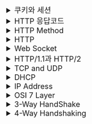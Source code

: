 <details>
<summary style="font-size:20px">쿠키와 세션</summary>
<div markdown="1">
<br/>
<h2>🤔 쿠키와 세션의 차이에 대해 설명해 주세요.</h2>

<h3>📝 나의 대답</h3>

- 쿠키는 Http Stateless의 단점을 보완하기 위해 Client의 정보를 담고 있는 웹 저장소입니다. 세션은 Client에게 서버에서 발급되는 정보이며 이를 통해 Client는 서버의 다양한 리소스에 접근할 수 있습니다.

- 쿠키와 세션의 차이는 관리되는 공간에 차이가 존재합니다. Client에서 쿠키를 관리하며 세션은 서버에서 관리합니다.

<h3>GPT의 대답</h3>

- 쿠키와 세션 모두 사용자의 상태 정보를 저장하는 방법입니다. 하지만 그들이 데이터를 저장하고 사용하는 방식과 보안성에 차이가 있습니다. 쿠키는 클라이언트 측에서 데이터를 저장하며, 세션은 서버 측에서 데이터를 저장합니다.

- 쿠키는 사용자가 사이트에 방문할 때마다 보내지는 작은 데이터 조각입니다. 클라이언트는 이 세션 ID를 가지고 서버에 요청을 할 때마다 전달함으로써, 서버는 클라이언트를 식별할 수 있습니다. 보안은 서버에서 관리가되는 세션이 쿠키보다 좋습니다.

<br/>
<h2>🤔 세션 방식의 로그인 과정에 대해 설명해 주세요.</h2>

<h3>📝 나의 대답</h3>

- 먼저 가입된 클라이언트에 관한 정보가 서버에 존재해야 합니다. 로그인을 진행할 때, 세션이 생성되며 해당 세션에 관한 정보를 저장합니다. 이 후 요청에 대한 응답이 진행될 때, 쿠키 세션에 정보를 집어 넣어 Client에게 전달합니다.

<h3>GPT의 대답</h3>

- 세션 방식의 로그인 과정은 다음과 같습니다. 먼저, 사용자가 자신의 인증 정보 (예: 사용자 이름 및 암호)를 사용하여 로그인을 시도합니다. 서버는 이 정보를 받아 인증을 진행하고, **성공적인 경우 세션을 생성합니다.** 이 세션은 고유한 세션 ID를 포함하고, 이 ID는 서버가 사용자를 추적하고 사용자의 로그인 상태를 유지하는 데 사용됩니다.

- 생성된 세션 ID는 클라이언트에게 응답으로 전송되며, 이는 클라이언트 측의 쿠키에 저장됩니다. 그 후, 클라이언트는 이 세션 ID를 포함하여 서버에 요청을 보낼 때마다 이 쿠키를 함께 전송합니다. 서버는 이 세션 ID를 통해 사용자를 인식하고, 이에 대응하는 사용자 세션을 찾아 사용자의 로그인 상태를 유지합니다.

- 따라서 사용자가 로그아웃하거나 세션이 만료되면, 해당 세션 ID는 무효화되며, 사용자는 다시 로그인해야 합니다.

<br/>
<h2>🤔 HTTP의 특성인 Stateless에 대해 설명해 주세요.</h2>

<h3>📝 나의 대답</h3>

- HTTP의 Stateless는 상태를 갖고 있지 않은 것을 의미하며 Stateful에 비해 흐름을 기억할 필요가 없어 리소스가 적게 듭니다. 하지만, 매 요청에서 상태값을 기억하지 못하기 때문에 쿠키의 도움을 받아 값을 저장하고 매 요청마다 서버에 함께 쿠키를 전달해 Stateless의 단점을 보완합니다.

<h3>GPT의 대답</h3>

- HTTP의 Stateless 특성은 서버가 클라이언트의 상태 정보를 저장하지 않는 것을 의미합니다. 즉, 각 요청이 독립적이며, 서버는 이전의 요청에 대한 정보를 기억하지 않습니다. 이는 성능 향상을 가져오며, 많은 수의 동시 연결을 처리할 수 있게 합니다.

<br/>
<h2>🤔 Stateless의 의미를 살펴보면, 세션은 적절하지 않은 인증 방법 아닌가요?</h2>

<h3>📝 나의 대답</h3>

- 아닙니다. 세션이 필요할 때가 존재합니다. Client의 상태를 추적하기 위해 그리고 Client의 잘못된 접근으로 Client를 제한하기 위해선 세션이 필요합니다.

<br/>
<h2>🤔 규모가 커져 서버가 여러 개가 된다면, 세션을 어떻게 관리할 수 있을까요?</h2>

<h3>📝 나의 대답</h3>

- 여러 대의 서버에 요청이 가기 전 Entry Point에 세션 처리를 담당하는 서버를 하나 생성해 Client의 요청을 처리하는 것으로 세션을 관리할 수 있습니다.

<h3>GPT의 대답</h3>

- 규모가 커져 서버가 여러 개가 되었을 때 세션을 관리하는 방법은 여러 가지가 있습니다. 일반적으로 사용되는 방법 중 하나는 **세션 클러스터링**입니다. 이 방법은 여러 서버가 동일한 세션 정보를 공유할 수 있도록 합니다. 이를 통해, 한 서버에서 생성된 세션을 다른 서버에서도 사용할 수 있게 됩니다.

또 다른 방법은 **세션 정보를 중앙 데이터베이스 또는 캐시에 저장**하는 것입니다. 이 방법은 모든 서버가 동일한 저장소를 조회하므로 어느 서버로 요청이 들어오더라도 일관된 세션 정보를 제공할 수 있습니다.
</div>
</details>

<details>
<summary style="font-size:20px">HTTP 응답코드</summary>
<div markdown="1">
<br/>
<h2>🤔 HTTP 응답코드에 대해 설명해 주세요.</h2>

<h3>📝 나의 대답</h3>

- HTTP 응답 코드는 200, 300, 400, 500 번대가 존재하며 200번대는 서버에 요청이 성공을 300번대는 리다이렉션, 400번대는 Client의 요청에 오류가 있을 경우, 500 번대는 서버 내부에서 요청을 처리하지 못한 경우 사용됩니다.

<br/>
<h2>🤔 401 (Unauthorized) 와 403 (Forbidden)은 의미적으로 어떤 차이가 있나요?</h2>

<h3>📝 나의 대답</h3>

- 401은 인가가 허락되지 않은 요청에 대한 상태코드이고 403은 인가와 상관 없이 금지된 서버 자원에 접근할 때 사용되는 상태코드입니다.

<h3>GPT의 대답</h3>

- 401 Unauthorized는 클라이언트가 자신을 인증하지 않았거나 인증이 실패한 경우에 반환되는 상태 코드입니다.

- 403 Forbidden은 서버가 클라이언트의 요청을 이해하고, 클라이언트의 신원도 알고 있지만, 해당 요청을 수행하는 것을 거부하는 상태 코드입니다.

- 401은 "인증되지 않음"을 의미하며, 403은 "접근이 거부됨"을 의미

<br/>
<h2>🤔 200 (ok) 와 201 (created) 의 차이에 대해 설명해 주세요.</h2>

<h3>📝 나의 대답</h3>

- 200 응답코드는 Client의 요청이 옳바르게 처리 됐음을 의미하고 201은 요청에의해 서버에 데이터가 추가됐다는 의미입니다.

<h3>GPT의 대답</h3>

- 201 Created 응답은 일반적으로 생성된 리소스의 위치를 가리키는 'Location' 헤더와 함께 제공됩니다.
</div>
</details>

<details>
<summary style="font-size:20px">HTTP Method</summary>
<div markdown="1">
<br/>
<h2>🤔 HTTP Method 에 대해 설명해 주세요.</h2>

<h3>📝 나의 대답</h3>

- HTTP Method는 Client HTTP 요청 Header에 명시되며 전달되는 리소스의 행위를 지정할 수 있습니다.

- GET은 조회를, POST는 리소스 생성, PUT은 Update, Delete는 삭제를 서버에게 전달합니다.

<h3>GPT의 대답</h3>

- HTTP 메소드는 클라이언트가 웹 서버에 요청하는 작업의 종류를 나타냅니다.

- PUT: 존재하는 리소스를 새 데이터로 완전히 대체합니다. 이는 리소스의 전체 업데이트에 사용됩니다.

- PATCH: 존재하는 리소스의 일부를 수정합니다. 이는 리소스의 부분적인 업데이트에 사용됩니다.

<br/>
<h2>🤔 HTTP Method의 멱등성에 대해 설명해 주세요.</h2>

<h3>📝 나의 대답</h3>

- HTTP 멱등성이란 HTTP Method 요청이 진행된다 하더라도 도출되는 값은 항상 같아야 한다는 것을 의미합니다. 멱등성을 지킴으로써 프로세스의 신뢰도를 높일 수 있습니다. ❌ 틀렸습니다. ❌

<h3>GPT의 대답</h3>

- HTTP 메소드의 멱등성(idempotency)이란 동일한 요청을 한 번 또는 여러 번 수행하더라도 서버에 똑같은 효과를 가져야 함을 의미합니다. 이것은 네트워크의 불안정성 등의 이유로 같은 요청이 여러 번 수행되는 경우에도 안전하게 시스템을 운영할 수 있도록 합니다. POST 요청은 멱등성을 갖지 않습니다.

<br/>
<h2>🤔 GET과 POST의 차이는 무엇인가요?</h2>

<h3>📝 나의 대답</h3>

- GET은 서버에게 자원을 요청하는 것이고 POST는 서버에게 자원 생성을 요청하는 것입니다.

<h3>GPT의 대답</h3>

- GET은 일반적으로 정보를 요청하는 데 사용됩니다. GET 요청은 웹 브라우저의 주소 표시 줄에 표시되며, 전송되는 모든 정보는 URL의 일부로 인코딩됩니다. GET은 멱등성을 가집니다, 즉 요청을 여러 번 수행해도 동일한 결과를 가져옵니다.

- POST는 서버에 새로운 데이터를 전송하거나 기존 데이터를 변경하는 데 사용됩니다. POST 요청은 HTTP 요청 본문에 데이터를 포함하여 보냅니다. 이는 데이터를 URL에 직접 포함시키지 않으므로, GET보다 더 많은 데이터를 보낼 수 있습니다. 또한, POST는 멱등성이 없으므로 동일한 요청을 여러 번 보내면 서버의 상태가 여러 번 변경될 수 있습니다."

<br/>
<h2>🤔 POST와 PUT, PATCH의 차이는 무엇인가요?</h2>

<h3>📝 나의 대답</h3>

- POST, PUT, PATCH 모두 HTTP Body에 데이터를 갖고 있습니다. POST는 자원을 생성하는 것이고 멱등성을 보장하지 않습니다. PUT은 전체 데이터를 수정하고 PATCH는 부분 데이터를 수정합니다. PUT과 PATCH는 멱등성을 갖습니다.


<br/>
<h2>🤔 HTTP 1.1 이후로, GET에도 Body에 데이터를 실을 수 있게 되었습니다. 그럼에도 불구하고 왜 아직도 이런 방식을 지양하는 것일까요?</h2>

<h3>📝 나의 대답</h3>

- 이전의 코드들에서 요청을 처리할 때 예전의 GET Method 방식을 택하고 있어 요청을 처리하지 못할 수 있기 때문입니다.

<h3>GPT의 대답</h3>

✅ 호환성 문제 : 많은 중간 프록시 및 서버가 HTTP/1.0 기준으로 구현되어 있으며, 이러한 구현체들은 GET 요청의 본문을 무시하거나 오류를 일으킬 수 있습니다.

✅ 의미론적 부적합성 : HTTP 메서드의 의미론(semantics)에 따라, GET은 서버로부터 정보를 조회하는 데 사용되는 것으로 정의되어 있습니다. 본문 데이터를 통해 서버에 추가 정보를 제공하는 것은 POST 또는 PUT, PATCH와 같은 다른 HTTP 메서드의 역할입니다.

✅ 캐싱 및 재시도(Retry) : GET 요청은 본문 데이터 없이 URL만으로 요청을 식별하므로, 캐싱이 가능하고, 요청이 실패한 경우 재시도할 수 있습니다. 본문 데이터를 포함하면 이러한 장점이 무력화될 수 있습니다.
</div>
</details>

<details>
<summary style="font-size:20px">HTTP</summary>
<div markdown="1">
<br/>
<h2>🤔 HTTP에 대해 설명해 주세요.</h2>

<h3>📝 나의 대답</h3>

- HTTP는 WEB에서 HTML을 전달하기 위한 프로토콜이며 Header Body를 갖고 있습니다. HTTP는 Web의 Stateless 특성을 갖고 있어 서버의 정보를 Client가 갖고 있지 않습니다.

- HTTP는 연결을 맺을 때, TCP/IP Threehand Shake를 통해 검증을 거쳐 연결을 맺으며 현재 사용되는 많은 수의 HTTP는 단 건으로 요청에 대한 응답을 처리하는 것이 아닌 연결 파이프라인을 구축해 연결 리소스를 줄입니다.

<h3>GPT의 대답</h3>

- HTTP(Hypertext Transfer Protocol)는 클라이언트와 서버 간에 웹 기반 데이터를 주고받는 데 사용되는 프로토콜입니다. HTTP는 Stateless 프로토콜로, 각 요청이 독립적이며 이전 요청의 상태를 기억하지 않습니다.

- HTTP 메시지는 요청과 응답으로 나뉘며, 각각은 **헤더와 본문(Body)으로 구성됩니다. 헤더에는 메타데이터가 포함되며, 본문에는 실제 데이터가 포함**됩니다.

- HTTP 메소드는 클라이언트가 수행하려는 동작을 서버에게 알려줍니다. 이에는 GET, POST, PUT, DELETE 등이 있습니다.

- HTTP 상태 코드는 서버가 클라이언트에게 요청 처리 결과를 알려줍니다. 예를 들어 200은 성공을, 404는 Not Found를, 500은 Internal Server Error를 나타냅니다.

- HTTP/1.1에서는 **Keep-Alive 및 파이프라인 기능을 통해 연결을 재사용**하고, 여러 요청을 동시에 처리할 수 있게 되었습니다. HTTP/2.0에서는 이를 더욱 개선하여 멀티플렉싱과 서버 푸시 등의 기능을 추가하였습니다. 이러한 변화를 통해, 웹 성능이 크게 향상되었습니다.

<br/>
<h2>🤔 공개키와 대칭키에 대해 설명해 주세요.</h2>

<h3>📝 나의 대답</h3>

- 공개키와 대칭키 모두 암호화를 위해 사용되는 기법입니다. 대칭키는 보내는 클라이언트 쪽과 서버 쪽에서 동일한 암호화 키를 갖고 암호화, 복호화를 하는 것을 의미합니다. 이를 통해 암호화를 진행할 때, 초기 암호화 테이블을 보낼 시 네트워크 상에서 탈취당할 수 있습니다.

- 공개키(비공개키)는 클라이언트와 서버의 키가 다르며 CA에서 인증된 키를 사용자에게 발급하고 서버가 갖고 있는 개인키는 외부에 노출시키지 않는 것을 의미합니다.

<h3>GPT의 대답</h3>

- 대칭키 암호화는 동일한 키를 이용해 암호화와 복호화를 진행하는 방식입니다. 이 방식의 장점은 처리 속도가 빠르다는 것이며, 단점은 키의 배포와 관리가 어렵다는 점입니다. 왜냐하면 키를 안전하게 공유해야 하는데, 이는 간단하지 않기 때문입니다.

- 공개키(비대칭키) 암호화는 두 개의 키(공개키와 개인키)를 사용하는 방식입니다. 공개키로 암호화된 데이터는 오직 매칭되는 개인키를 가진 사람만이 복호화할 수 있습니다. 이 방식의 장점은 키 배포 문제가 해결된다는 것이며, 단점은 대칭키 암호화에 비해 처리 속도가 느리다는 점입니다.

<br/>
<h2>🤔 왜 HTTPS Handshake 과정에서는 인증서를 사용하는 것 일까요?</h2>

<h3>📝 나의 대답</h3>

- CA에서 발급되는 인증서를 사용하는 이유는 HTTPS 연결 시 옳바른 공개키를 사용하고 있음을 판단하기 위해서입니다. ❌ 틀렸습니다. ❌

<h3>GPT의 대답</h3>

- 인증서는 웹사이트가 그들이 주장하는 대로 신뢰할 수 있는 주체인지 확인하는 역할을 합니다. 이 인증서는 신뢰할 수 있는 제 3자(CA, Certificate Authority)에 의해 서명되며, CA는 공개키와 해당 웹사이트의 정보를 포함하고 있습니다.

- 클라이언트가 웹사이트에 접속할 때 HTTPS Handshake 과정에서 인증서가 전송되며, 클라이언트는 이 인증서를 검증하여 해당 웹사이트가 신뢰할 수 있는 주체인지 확인합니다. 만약 인증서가 유효하지 않다면, 클라이언트는 보안 경고를 받게 됩니다. 이 과정을 통해 사용자는 자신의 민감한 정보(예: 비밀번호, 신용카드 정보 등)가 피싱 사이트 같은 비신뢰할 수 있는 곳으로 가지 않게 됩니다.

<br/>
<h2>🤔 SSL과 TLS의 차이는 무엇인가요?</h2>

<h3>GPT의 대답</h3>

- SSL(Secure Sockets Layer)과 TLS(Transport Layer Security)는 암호화 프로토콜로서, 컴퓨터 네트워크에서 통신 보안을 제공하는데 사용됩니다. 이 두 프로토콜은 일반적으로 데이터를 안전하게 전송하기 위해 사용되며, SSL이 먼저 개발되었고, 그 후에 그것의 후속 버전으로 TLS가 개발되었습니다.

- SSL과 TLS는 비슷한 역할을 하지만, TLS는 보안 강화와 몇 가지 기능 개선을 통해 SSL의 노출된 취약점을 보완한 보다 현대적인 암호화 프로토콜입니다.
</div>
</details>

<details>
<summary style="font-size:20px">Web Socket</summary>
<div markdown="1">
<br/>
<h2>🤔 웹소켓과 소켓 통신의 차이에 대해 설명해 주세요.</h2>

<h3>📝 나의 대답</h3>

- 웹 소켓은 웹 통신 시 오고 가는 하나의 통신 단위이며, 소켓을 통해 통신이 이뤄집니다. ❌ 틀렸습니다. ❌

<h3>GPT의 대답</h3>

✅ 소켓 : 이는 네트워크에서 데이터를 교환하는 두 대의 장치 간의 점대점(end-to-end) 연결을 의미합니다. 소켓 통신은 TCP/IP 프로토콜을 사용하며, 서버와 클라이언트가 연결이 끊어질 때까지 양방향 통신을 수행할 수 있습니다.

✅ 웹소켓 : 이는 HTTP 프로토콜 기반의 연결 상에서 웹 서버와 클라이언트 간에 지속적인(full-duplex), 양방향 연결을 가능하게 하는 특수한 프로토콜입니다. 웹소켓은 웹 애플리케이션에서 실시간(real-time) 데이터 전송을 가능하게 하며, 주로 채팅 애플리케이션, 실시간 게임 등에서 사용됩니다.

- 웹소켓은 특정한 소켓 통신의 한 형태이지만, 그것은 웹 환경에서 실시간 양방향 통신을 가능하게 하는 특수한 목적을 가지고 있습니다.

<br/>
<h2>🤔 소켓과 포트의 차이가 무엇인가요?</h2>

<h3>📝 나의 대답</h3>

- 소켓은 네트워크에서 데이터를 교환하는 두 대의 장치 간의 점대점 연결을 의미하며 포트는 특정 네트워크 주소의 역할을 지정한 네트워크 창구입니다. 포트를 지정하게 되면 요청한 포트 번호를 읽어 해당 네트워크에 요청을 전달합니다.

<h3>GPT의 대답</h3>

- 소켓은 네트워크 통신의 한 종류로, 서버와 클라이언트 사이에서 데이터를 주고받을 수 있는 연결 통로를 의미합니다.

- 포트는 서버 내에서 실행되는 특정 프로세스나 서비스에 대한 연결 요청을 식별하는 데 사용되는 숫자입니다.

<br/>
<h2>🤔 여러 소켓이 있다고 할 때, 그 소켓의 포트 번호는 모두 다른가요?</h2>

<h3>📝 나의 대답</h3>

- 아니요. 같습니다. 소켓은 TCP/IP를 사용해 서버와 클라이언트 사이에 데이터를 주고 받을 수 있는 통로를 의미하며 포트는 특정 서비스 혹은 프로세스의 연결 요청을 식별하는데 사용되는 것이기 때문에 연결 통로는 다를 수 있어도 포트는 서버의 동일한 포트를 사용합니다.

<h3>GPT의 대답</h3>

- 서버 내에서 여러 개의 프로세스나 서비스가 동시에 실행될 수 있기 때문에 **각각의 프로세스는 자신만의 소켓을 가지며, 각 소켓은 서로 다른 포트 번호를 할당받을 수 있습니다.**

- 그렇다고 해서 모든 소켓이 반드시 다른 포트를 가지는 것은 아닙니다. 같은 프로세스 내에서 여러 개의 소켓이 동일한 포트를 공유할 수 있습니다. 예를 들어, 웹 서버는 수천 개의 클라이언트로부터 동시에 연결 요청을 받을 수 있으며, 이때 모든 클라이언트 연결은 웹 서버의 80포트 (HTTP) 또는 443포트 (HTTPS)를 사용합니다.

</div>
</details>

<details>
<summary style="font-size:20px">HTTP/1.1과 HTTP/2</summary>
<div markdown="1">
<br/>
<h2>🤔 HTTP/1.1과 HTTP/2의 차이점은 무엇인가요?</h2>

<h3>📝 나의 대답</h3>

- HTTP/1.1은 매 요청을 처리할 때마다 연결을 새로 맺지 않고 keep-alive를 제공합니다. 이를 통해 성능을 높일 수 있었고 HTTP/2는 Multi Flexing기능이 추가되어 비동기적 처리가 가능해 성능을 높였습니다. ❌ 틀렸습니다. ❌

<h3>GPT의 대답</h3>

- HTTP/1.1은 텍스트 기반의 프로토콜이며, 각 요청을 순차적으로 처리하고 각 요청에 대해 새로운 TCP 연결을 열었습니다. 이로 인해 "head-of-line blocking" 문제가 발생하였습니다. 이 문제는 한 번에 하나의 요청만 처리할 수 있다는 것을 의미하며, 이로 인해 웹사이트의 로딩 시간이 늘어나는 문제가 있었습니다.

- HTTP/2는 바이너리 기반의 프로토콜이며, 여러 개의 요청과 응답 메시지를 동시에 하나의 연결을 통해 전송할 수 있는 멀티플렉싱 기능을 제공합니다. 이는 서버와 클라이언트 간의 통신을 효율적으로 만들어줍니다. 또한, HTTP/2는 헤더 압축, 서버 푸시 등과 같은 여러 가지 성능 개선 기능을 제공합니다.

![HTTP Version 차이](/Network/img/http_connection.png)

<br/>
<h2>🤔 HOL Blocking 에 대해 설명해 주세요.</h2>

<h3>GPT의 대답</h3>

✅ HTTP에서의 Head Of Line (HOL) Blocking은 HTTP/1.1 이하의 버전에서 발생하는 주요 문제로, 한 번에 하나의 요청만 처리할 수 있는 제한 때문에 발생합니다.

- HTTP/1.1 프로토콜에서는 각 요청이 순차적으로 처리됩니다. 이는 서버가 이전 요청의 응답을 완료하고 나서야 다음 요청을 처리할 수 있음을 의미합니다. 예를 들어, 서버가 첫 번째 요청의 대량의 데이터를 처리하는 동안 두 번째 요청은 대기 상태에 머무릅니다. 이로 인해 "head-of-line blocking"이 발생하게 됩니다.

<br/>
<h2>🤔 HTTP/3.0의 주요 특징에 대해 설명해 주세요.</h2>

<h3>GPT의 대답</h3>

✅ QUIC 사용: HTTP/3는 TCP 대신 QUIC(Quick UDP Internet Connections)을 사용합니다. 이는 TCP에서 발생할 수 있는 헤드 오브 라인(HOL) 블로킹 문제를 해결하고, 연결 설정 시의 지연 시간을 줄입니다.

✅ 내장된 보안: QUIC는 기본적으로 TLS(Transport Layer Security) 1.3을 사용하여 보안을 제공합니다. 이로 인해 암호화가 기본적으로 적용되며, HTTP/3 연결 설정 시에 별도의 보안 핸드셰이크를 수행할 필요가 없습니다.

✅ 연결 전환: HTTP/3는 사용자가 네트워크를 전환할 때 연결이 끊어지지 않는 기능을 제공합니다. 예를 들어, Wi-Fi에서 LTE로 전환할 때에도 HTTP/3 연결은 유지됩니다.

</div>
</details>

<details>
<summary style="font-size:20px">TCP and UDP</summary>
<div markdown="1">
<br/>
<h2>🤔 TCP와 UDP의 차이에 대해 설명해 주세요.</h2>

<h3>📝 나의 대답</h3>

- TCP와 UDP 모두 네트워크 연결을 맺을 때 사용하는 프로토콜입니다. TCP 연결 시 HandShake 과정을 통해 특정 연경을 맺지만 UDP는 같은 네트워크 내에 데이터를 BroadCast하여 연결을 맺습니다. 보안 측면에서 TCP가 우세하지만 오버헤드가 발생하며 데이터 전송 속도는 UDP가 더 빠릅니다.

<h3>GPT의 대답</h3>

- TCP와 UDP는 둘 다 데이터를 전송하는 방식에 대한 프로토콜이지만 그들의 작동 방식은 매우 다릅니다. TCP는 연결 지향적이며, 데이터의 전송이 누락 없이 정확하게 이루어진다는 것을 보장합니다. 이를 위해, 데이터를 전송하기 전에 송신자와 수신자 사이에 핸드쉐이크 과정을 거쳐 안정적인 연결을 확립합니다.

- 반면에, UDP는 연결이 없는 프로토콜로, 데이터의 도착을 보장하지 않습니다. 그 결과, UDP는 TCP보다 빠르지만, 신뢰성은 낮습니다. 이런 특성 때문에, 실시간 스트리밍 같은 빠른 전송 속도가 중요한 애플리케이션에서는 UDP가 사용됩니다.

<br/>
<h2>🤔 왜 HTTP는 TCP를 사용하나요?</h2>

<h3>📝 나의 대답</h3>

- 신뢰성 있는 연결을 맺어야 하기 때문에 TCP를 사용합니다. TCP 연결은 데이터의 전송이 누락 없이 정확하게 이뤄진다는 것을 보장합니다. 이를 위해 연결을 맺을 때, 핸드쉐이크 과정을 거쳐 안정적인 연결을 확립합니다.

<br/>
<h2>🤔 그렇다면, 왜 HTTP/3 에서는 UDP(QUIC) 를 사용하나요? 위에서 언급한 UDP의 문제가 해결되었나요?</h2>

<h3>📝 나의 대답</h3>

- TCP 연결을 맺어 신뢰성을 확보하고 데이터의 누락 없이 전송하는 것이 가능하지만 신뢰를 맺는 과정은 오버헤드 입니다. HTTP/3에선 QUIC를 사용해 한 번의 연결을 맺은 후 UDP 통신을 사용해 데이터를 전송합니다.

<h3>GPT의 대답</h3>

- QUIC는 기본적으로 UDP 위에 구축된 프로토콜로서, TCP의 신뢰성과 순서 보장 기능을 제공하면서 동시에 UDP의 속도를 유지하려는 목적으로 만들어졌습니다. QUIC는 TCP보다 빠른 연결 설정 시간을 제공하며, 패킷 손실이 발생했을 때의 복구 시간을 줄입니다.


<br/>
<h2>🤔 본인이 새로운 통신 프로토콜을 TCP나 UDP를 사용해서 구현한다고 하면, 어떤 기준으로 프로토콜을 선택하시겠어요?</h2>

<h3>📝 나의 대답</h3>

- 수신하는 측에서 데이터의 손실이 크게 비즈니스에 영향을 끼치지 않는 서비스라면 UDP 통신 프로토콜을 사용하고 그렇지 않고 데이터의 누락이 발생하면 안되는 서비스라면 TCP를 사용할 것 같습니다.

<br/>
<h2>🤔 Checksum이 무엇인가요?</h2>

<h3>📝 나의 대답</h3>

- Checksum은 데이터 수신 시 데이터의 누락을 체크하기 위해 존재합니다. 이를 통해 송신된 데이터가 옳게 전송되었는지 판단하며 그렇지 않았을 경우 송신 측에 데이터를 요청하는데 사용됩니다.

<h3>GPT의 대답</h3>

- 체크섬은 데이터의 무결성을 확인하기 위한 간단한 방법으로, 데이터 전송 중 오류가 발생했는지를 확인하기 위해 사용됩니다. 그러나 체크섬이 완벽하게 모든 오류를 잡아낼 수 있는 것은 아닙니다. 예를 들어, 동일한 수의 비트가 변경되었고 그것이 서로를 상쇄했다면, 체크섬은 오류를 발견하지 못할 수 있습니다.

<br/>
<h2>🤔 TCP와 UDP 중 어느 프로토콜이 Checksum을 수행할까요?</h2>

<h3>📝 나의 대답</h3>

- TCP가 Checksum을 수행합니다. 데이터의 누락이 발생하면 안되기 때문입니다.

<h3>GPT의 대답</h3>

- TCP와 UDP 모두 체크섬을 수행합니다. 체크섬은 데이터 패킷의 무결성을 확인하는 방법으로, 패킷의 데이터가 전송 중에 손상되거나 변경되지 않았는지를 확인하는 데 사용됩니다. TCP는 신뢰성 있는 데이터 전송을 보장하기 위해 추가적인 기능(패킷 재전송, 흐름 제어, 혼잡 제어 등)을 제공하지만, UDP는 이러한 기능을 제공하지 않습니다. 그러나 두 프로토콜 모두 체크섬을 통해 데이터의 무결성을 보호합니다.

<br/>
<h2>🤔 Checksum을 통해 오류를 정정할 수 있나요?</h2>

<h3>📝 나의 대답</h3>

- Checksum을 확인해 송신된 패킷과 수신된 패킷 사이 데이터 무결성을 확인할 수 있으며 TCP의 경우 패킷이 손상되면 송신 측에 요청해 데이터를 다시 전달받을 수 있습니다. 반면 UDP의 경우는 무결성만 확인할 뿐 이 후 처리는 따로 하지 않습니다.

<br/>
<h2>🤔 TCP가 신뢰성을 보장하는 방법에 대해 설명해 주세요.</h2>

<h3>📝 나의 대답</h3>

- TCP가 신뢰성을 보장하는 방법으로 HandShake를 사용합니다. syn, syn + ack, ack를 통해 옳바른 연결을 맺었는지 확인하고 데이터를 주고 받습니다.

<h3>GPT의 대답</h3>

1. 첫째, TCP는 '3-way handshake'를 통해 연결을 초기화하고 종료합니다. 이를 통해 두 호스트 사이에 안정적인 연결이 확립되고 종료됨을 보장합니다. 

2. 둘째, TCP는 각 패킷에 시퀀스 번호를 부여하고, 수신자는 이 시퀀스 번호를 기반으로 패킷을 재정렬하고 누락된 패킷을 감지합니다. 

3. 셋째, TCP는 체크섬을 통해 각 패킷의 무결성을 확인합니다. 체크섬 오류가 감지되면 패킷은 버려지고 재전송이 요청됩니다. 

4. 넷째, TCP는 수신자가 패킷을 성공적으로 받았음을 알리는 ACK(Acknowledgment) 메시지를 사용합니다. 수신자가 패킷을 받으면 ACK 메시지를 보내어 송신자가 패킷의 성공적인 전송을 확인할 수 있게 합니다.

5. TCP는 흐름 제어와 혼잡 제어 메커니즘을 제공하여 네트워크의 상태에 따라 데이터 전송 속도를 조절합니다. 이러한 방법들을 통해 TCP는 네트워크 통신의 신뢰성을 보장합니다.

<br/>
<h2>🤔 TCP의 혼잡 제어 처리 방법에 대해 설명해 주세요.</h2>

<h3>GPT의 대답</h3>

✅ TCP의 혼잡 제어는 네트워크 통신의 효율성과 성능을 크게 개선하는 핵심 기능입니다. 혼잡 제어는 패킷 손실을 줄이고 네트워크 내의 효율적인 자원 사용을 목표로 합니다.

1. Slow Start: TCP 연결이 처음 시작될 때 혼잡 윈도우 크기를 1로 설정하고, 각 ACK가 도착할 때마다 크기를 두 배로 늘립니다. 이를 통해 네트워크 혼잡을 방지하며, 데이터 전송을 안정적으로 시작합니다.

2. Congestion Avoidance: 혼잡 윈도우가 임계값(ssthresh)에 도달하면, 혼잡 회피 알고리즘이 작동하며, 혼잡 윈도우의 크기는 각 라운드 트립마다 선형적으로 증가합니다. 이렇게 함으로써 네트워크 혼잡을 예방합니다.

3. Fast Retransmit: 패킷 손실을 빠르게 감지하고 재전송하는 방법으로, 3개의 중복 ACK가 수신되면 해당 패킷이 손실되었다고 간주하고 재전송합니다.

4. Fast Recovery: 패킷이 손실된 후에 혼잡 윈도우 크기를 줄이는 방법입니다. 중복 ACK를 받은 후, 혼잡 윈도우 크기를 절반으로 줄이고 혼잡 회피 알고리즘을 실행합니다.

</div>
</details>

<details>
<summary style="font-size:20px">DHCP</summary>
<div markdown="1">
<br/>
<h2>🤔 DHCP가 무엇인지 설명해 주세요.</h2>

<h3>📝 나의 대답</h3>

- DHCP란 같은 네트워크 상에서 동적으로 IP를 할당해주는 프로토콜을 의미합니다.

<h3>GPT의 대답</h3>

- DHCP는 클라이언트 컴퓨터가 네트워크에 연결될 때 자동으로 IP 주소, 서브넷 마스크, 기본 게이트웨이 및 DNS(Domain Name System) 서버 주소 등의 네트워크 설정을 자동으로 가져올 수 있도록 도와줍니다.

- DHCP 서버는 사용 가능한 IP 주소 풀에서 IP 주소를 동적으로 할당하며, 이를 통해 IP 주소 충돌을 방지하고 네트워크 관리를 간편하게 만듭니다.

<br/>
<h2>🤔 DHCP는 몇 계층 프로토콜인가요</h2>

<h3>📝 나의 대답</h3>

- DHCP는 응용 계층에 속하는 프로토콜이며 사용자의 IP를 동적으로 할당해주는 역할을 수행합니다.

<h3>GPT의 대답</h3>

- DHCP는 클라이언트와 서버 간의 통신을 위해 UDP(User Datagram Protocol)를 사용하며, DHCP 메시지는 IP 패킷의 데이터 부분에 포함되어 전송됩니다.

<br/>
<h2>🤔 DHCP는 어떻게 동작하나요.</h2>

<h3>GPT의 대답</h3>

- DHCP Discover: 클라이언트는 네트워크에 처음 연결되면서 DHCP 서버를 찾기 위해 DHCP Discover 메시지를 브로드캐스트로 전송합니다.

- DHCP Offer: DHCP 서버는 DHCP Discover 메시지를 수신하고 사용 가능한 IP 주소 중 하나를 할당하여 DHCP Offer 메시지를 클라이언트에게 전송합니다. 이 메시지에는 클라이언트가 사용할 수 있는 IP 주소와 네트워크 설정 정보가 포함됩니다.

- DHCP Request: 클라이언트는 DHCP Offer를 받은 후 해당 IP 주소를 사용하고자 DHCP Request 메시지를 다시 DHCP 서버에게 전송하여 IP 주소를 요청합니다.

- DHCP Acknowledgment: DHCP 서버는 DHCP Request를 수신하고 해당 IP 주소를 클라이언트에게 할당합니다. 이후 DHCP Acknowledgment 메시지를 클라이언트에게 전송하여 IP 주소 할당을 확인합니다.

- DHCP Lease: 클라이언트는 할당받은 IP 주소를 사용하며, DHCP 서버로부터 할당된 IP 주소의 유효 기간(리스)를 받습니다. 유효 기간 동안 클라이언트는 해당 IP 주소를 유지하고 네트워크를 사용할 수 있습니다.

<br/>
<h2>🤔 DHCP에서 UDP를 사용하는 이유가 무엇인가요</h2>

<h3>📝 나의 대답</h3>

- 클라이언트가 네트워크에서 IP를 할당 받고자 할 때, DHCP Server를 찾는 과정에서 신뢰성이 보장된 연결보단 빠른 연결이 필요하기 때문에 UDP를 사용합니다.

<h3>GPT의 대답</h3>

- UDP는 신뢰성 있는 데이터 전송을 보장하지 않습니다. 이는 DHCP에서는 큰 문제가 되지 않는데, DHCP는 IP 주소 할당을 위한 단방향적인 요청-응답 방식으로 동작하며, 클라이언트와 서버 간의 데이터 무결성이나 순서 보장이 필요하지 않기 때문입니다.

- UDP는 연결 지향적인 프로토콜인 TCP에 비해 연결 설정 및 연결 해제 단계가 없어서 더 빠른 연결을 제공할 수 있습니다.

<br/>
<h2>🤔 DHCP에서, IP 주소 말고 추가로 제공해주는 정보가 있나요.</h2>

<h3>📝 나의 대답</h3>

- 네트워크 설정 정보가 포함되어 있습니다.

<h3>GPT의 대답</h3>

- 서브넷 마스크, 기본 게이트웨이, DNS 서버 주소, DHCP 서버 주소, 기타 옵션 정보를 함께 전달합니다.

<br/>
<h2>🤔 DHCP의 유효기간은 얼마나 긴가요.</h2>

<h3>GPT의 대답</h3>

- 유효 기간은 DHCP 서버가 할당된 IP 주소를 추적하고 관리하는 데 사용되며, 클라이언트는 해당 기간이 지나면 IP 주소를 반납하고 필요에 따라 새로운 IP 주소를 요청해야 합니다. 이를 통해 DHCP 서버는 할당된 IP 주소의 유휴 시간을 최소화하고 네트워크에서 IP 주소를 효율적으로 관리할 수 있습니다.

- 유효 기간은 네트워크 환경과 요구 사항에 따라 다를 수 있으며, 조정할 수 있는 유연성을 가지고 있습니다. 따라서, DHCP의 유효 기간은 설정에 따라 다양하게 설정될 수 있습니다.

</div>
</details>

<details>
<summary style="font-size:20px">IP Address</summary>
<div markdown="1">
<br/>
<h2>🤔 IP 주소는 무엇이며, 어떤 기능을 하고 있나요.</h2>

<h3>📝 나의 대답</h3>

- IP 주소는 네트워크 안에 존재하는 서버의 주소입니다. 이를 통해 해당 서버의 위치를 알고 요청을 전달할 수 있습니다.

<h3>GPT의 대답</h3>

- IP 주소는 인터넷 프로토콜(Internet Protocol)에서 사용되는 주소 체계로, **네트워크에 연결된 기기들을 구별하기 위해 사용**됩니다. IP 주소는 네트워크 안의 호스트(기기)들에게 고유한 식별자를 제공합니다.

<br/>
<h2>🤔 IPv6는 IPv4의 주소 고갈 문제를 해결하기 위해 만들어졌지만, 아직도 수많은 기기가 IPv4를 사용하고 있습니다. 고갈 문제를 어떻게 해결할 수 있을까요.</h2>

<h3>📝 나의 대답</h3>

- 내부망으로 네트워크를 구축해 해당 네트워크에서 기기를 추가해 사용한다면 하나의 주소를 할당 받아도 하위에 여러 네트워크 기기를 연결해 사용할 수 있습니다.

<h3>GPT의 대답</h3>

- 이중 스택(Dual Stack) 구현: 이중 스택은 IPv4와 IPv6를 동시에 지원하는 방법입니다.

- NAT(Network Address Translation) 기술: NAT는 사설 IP 주소를 공인 IP 주소로 변환하여 주소 공간을 효율적으로 사용하는 방법입니다.

<br/>
<h2>🤔 IPv4와 IPv6의 차이에 대해 설명해 주세요.</h2>

<h3>📝 나의 대답</h3>

- IPv6는 할당할 수 있는 IPv4주소가 고갈되어 개발된 새로운 주소체계이며 총 48bit으로 이루어져 IPv4보다 표현할 수 있는 주소가 많습니다.

<h3>GPT의 대답</h3>

- 주소 형식: IPv4 주소는 "x.x.x.x" 형식으로 4개의 8비트로 구성된 10진수로 표현됩니다. IPv6 주소는 "x:x:x:x:x:x:x:x" 형식으로 8개의 16비트로 구성된 16진수로 표현됩니다. 따라서, 표현할 수 있는 주소가 더 많습니다.

- 주소 할당 방식: IPv4는 주소 할당에 대한 중앙 관리와 통제가 필요합니다. 주소 할당은 네트워크 관리자나 DHCP 서버를 통해 이루어집니다. IPv6는 기본적으로 Stateless Address Autoconfiguration(SLAAC)이라는 자동 주소 구성 방식을 사용하여 클라이언트가 자동으로 주소를 할당받을 수 있도록 합니다.

<br/>
<h2>🤔 IPv4를 사용하는 장비와 IPv6를 사용하는 같은 네트워크 내에서 통신이 가능한가요? 가능하다면 어떤 방법을 사용하나요.</h2>

<h3>📝 나의 대답</h3>

- 이중 스택을 지원하는 경우에 두 네트워크 사이에서 통신이 가능합니다. IPv6 주소는 압축 표기법을 사용해 8개의 16비트로 구성된 16진수를 4개 8비트로 구성된 10진수로 변경합니다.

<h3>GPT의 대답</h3>

- 터널링(Tunneling): 터널링은 IPv4 네트워크를 통해 IPv6 패킷을 전송하는 방법입니다. IPv6 패킷을 IPv4 패킷으로 캡슐화하여 IPv4 네트워크를 통해 전달하고, 수신 측에서 다시 IPv6로 패킷을 추출하여 처리합니다. 대표적인 터널링 프로토콜로는 6to4, ISATAP, Teredo 등이 있습니다.

- 중계(Translation): 중계는 IPv4와 IPv6 간의 주소 및 프로토콜 변환을 수행하여 상호 통신 가능하도록 하는 방법입니다. 중계 기능을 수행하는 장비나 서버가 IPv4와 IPv6 간의 주소 변환을 처리하고, 패킷의 내용을 변환하여 상호 통신을 지원합니다.

<br/>
<h2>🤔 IP가 송신자와 수신자를 정확하게 전송되는 것을 보장해 주나요.</h2>

<h3>📝 나의 대답</h3>

- 아닙니다. IP는 송신자 수신자의 주소 값이지 전송을 보장해주진 않습니다.

<h3>GPT의 대답</h3>

- **IP 프로토콜은 주소 지정 및 패킷 라우팅을 담당**하며, 송신자와 수신자의 IP 주소를 사용하여 패킷을 전송합니다. 하지만 IP 프로토콜 자체는 패킷 전송의 신뢰성이나 보장성을 제공하지 않습니다.

<br/>
<h2>🤔 IPv4에서 수행하는 Checksum과 TCP에서 수행하는 Checksum은 어떤 차이가 있나요?</h2>

<h3>📝 나의 대답</h3>

- IPv4에서 수행하는 Checksum은 옳바른 네트워크 주소 지정과 패킷 라우팅을 확인하는 것이고 TCP Checksum은 전달하는 패킷의 송신/수신을 확인해 데이터의 무결성을 확인하는 역할을 수행합니다.

<h3>GPT의 대답</h3>

- IPv4 Checksum: IPv4 패킷 헤더의 무결성을 검사하는 것이 주된 목적입니다. IPv4 패킷은 헤더와 데이터로 구성되며, IPv4 Checksum은 헤더 부분의 오류를 검출하기 위해 사용됩니다.

- TCP Checksum: TCP 패킷 전체(헤더와 데이터)의 무결성을 검사하는 것이 목적입니다. TCP Checksum은 TCP 헤더와 TCP 데이터 부분을 모두 포함하여 오류를 검출합니다.

<br/>
<h2>🤔 TTL(Hop Limit)이란 무엇인가요.</h2>

<h3>GPT의 대답</h3>

✅ TTL(Time to Live) 또는 Hop Limit은 네트워크에서 패킷의 수명을 나타내는 값입니다. 이 값은 IPv4와 IPv6에서 모두 사용되며, 패킷이 네트워크를 통과할 때마다 감소됩니다.

- TTL은 라우팅 제한, 네트워크 진단에 사용됩니다.

<br/>
<h2>🤔 IP 주소와 MAC 주소의 차이에 대해 설명해 주세요.</h2>

<h3>📝 나의 대답</h3>

- MAC 주소는 네트워크 기기가 갖고 있는 물리적 주소이며 오직 하나의 값을 갖습니다. IP 주소는 동적으로 할당되는 논리적 주소이며 같은 주소라도 다른 네트워크에 존재할 수 있습니다.

<h3>GPT의 대답</h3>

- MAC 주소는 물리적인 주소로 네트워크 인터페이스에 고유하게 할당되는 반면, IP 주소는 논리적인 주소로 네트워크 상에서 호스트를 식별하기 위해 동적으로 할당되거나 정적으로 설정됩니다.

- 주소 유형: MAC 주소는 물리적인 주소로, 네트워크 인터페이스 카드(NIC)에 고유하게 할당된 식별자입니다. 이 주소는 네트워크 계층 아래에서 작동하며, 네트워크 장비 간의 통신을 위해 사용됩니다. 반면, IP 주소는 논리적인 주소로, TCP/IP 프로토콜 스택에서 사용되는 주소입니다. IP 주소는 네트워크 상에서 호스트들을 구별하기 위해 사용됩니다.

- 주소 형식: MAC 주소는 48비트 또는 6바이트로 구성된 고정 길이의 주소입니다. 일반적으로 16진수로 표현되며, 12자리의 숫자와 문자(A-F)로 구성됩니다. 반면, IP 주소는 IPv4의 경우 32비트 또는 4바이트로 구성된 10진수와 점으로 구분된 4개의 숫자로 표현되며, IPv6의 경우 128비트로 구성된 16진수와 콜론으로 구분된 8개의 숫자와 문자로 표현됩니다.

- 할당 방식: MAC 주소는 NIC 제조사에 의해 고유하게 할당되며, 일반적으로 변경할 수 없습니다. 한 장비당 하나의 MAC 주소를 가지게 됩니다. 반면, IP 주소는 네트워크 관리자 또는 DHCP(Dynamic Host Configuration Protocol) 서버를 통해 동적으로 할당되거나 정적으로 설정될 수 있습니다.

- 사용 목적: MAC 주소는 네트워크 인터페이스를 식별하기 위해 사용됩니다. 패킷은 해당 MAC 주소를 기반으로 직접적으로 인터페이스로 전송됩니다. IP 주소는 호스트를 식별하고, 라우팅을 위해 사용됩니다. 패킷은 해당 IP 주소를 기반으로 라우팅되고, IP 주소를 사용하여 호스트 간 통신이 이루어집니다.

- 범위: MAC 주소는 로컬 영역 네트워크(LAN)에서만 유효합니다. 즉, 같은 LAN에 있는 호스트들 간의 통신에 사용됩니다. 반면, IP 주소는 전역 네트워크인 인터넷과 같은 네트워크에서 사용되며, 다른 네트워크와 호스트들 간의 통신에 사용됩니다.

</div>
</details>

<details>
<summary style="font-size:20px">OSI 7 Layer</summary>
<div markdown="1">
<br/>
<h2>🤔 OSI 7계층에 대해 설명해 주세요.</h2>

<h3>📝 나의 대답</h3>

- OSI 7 Layer는 네트워크 사이 데이터 전송을 계층화해서 나타낸 것입니다. 계층별로 담당하는 책임과 역할을 명시해 데이터 전송 시 각 계층에서 발생하는 일들을 구체화해 프로그래머의 이해를 돕습니다.

<br/>
<h2>🤔 Transport Layer와, Network Layer의 차이에 대해 설명해 주세요.</h2>

<h3>📝 나의 대답</h3>

- 전송 계층은 호스트 사이 신뢰성 있는 데이터 전송을 담당합니다. TCP, UDP 프로토콜이 이 계층에서 동작합니다. 네트워크 계층은 IP 프로토콜을 사용해 여러 개의 노드를 거칠 때 패킷을 목적지까지 전달하는 라우팅 기능을 담당합니다.

<br/>
<h2>🤔 L3 Switch와 Router의 차이에 대해 설명해 주세요.</h2>

<h3>📝 나의 대답</h3>

- Switch는 같은 네트워크 안에 존재하는 네트워크 기기들 사이에서 데이터의 전송을 중계하는 장치이며 Router는 외부 네트워크와 연결을 중계하는 기계입니다.

<h3>GPT의 대답</h3>

- L3 Switch는 같은 네트워크 내에서 스위칭 및 라우팅을 수행하는 장치로, Layer 2 스위치와 Layer 3 라우터의 기능을 결합한 형태입니다. 반면에 Router는 서로 다른 네트워크 간의 패킷 전송을 중계하는 장치로, 외부 네트워크와의 연결을 담당합니다.

<br/>
<h2>🤔 각 Layer는 패킷을 어떻게 명칭하나요? 예를 들어, Transport Layer의 경우 Segment라 부릅니다.</h2>

<h3>📝 나의 대답</h3>

- 응용 계층에선 Data/Message라고 부릅니다. 전송 계층에선 Segment라고 부르며 네트워크 계층에선 패킷이라고 합니다. 마지막 데이터 링크 계층에선 프레임이라고 칭합니다.

<br/>
<h2>🤔 각각의 Header의 Packing Order에 대해 설명해 주세요.
</h2>

<h3>GPT의 대답</h3>

✅ 헤더의 패킹 순서는 각 계층에서 프로토콜의 요구 사항과 효율성을 고려하여 설계되었습니다. 보통 필드는 크기에 따라 정렬되어 있고, 프로토콜의 명세에 따라 순차적으로 배치됩니다. 패킹 순서는 데이터의 구성과 효율적인 처리를 위해 중요한 역할을 합니다.

- 응용 계층 : 응용 계층의 헤더는 일반적으로 데이터의 형식, 길이 등에 대한 정보를 포함합니다. 응용 계층은 상위 계층으로부터 받은 데이터를 그대로 사용하므로, 추가적인 헤더를 포함하지 않습니다.

- 전송 계층 : 전송 계층의 헤더는 전송 계층 프로토콜에 따라 다릅니다. 예를 들어, TCP 헤더는 순서번호, 확인응답(ACK) 번호, 윈도우 크기 등의 정보를 포함합니다. 일반적으로 TCP 헤더는 순서대로 필드가 정렬되어 있습니다.

- 네트워크 계층 : 네트워크 계층의 헤더는 IP 헤더로 알려져 있으며, 패킷의 출발지 IP 주소, 목적지 IP 주소, 패킷의 길이 등을 포함합니다. IP 헤더의 필드는 크기에 따라 정렬되어 있습니다.

- 데이터 링크 계층 : 데이터 링크 계층의 헤더는 데이터 링크 프로토콜에 따라 다르지만, 일반적으로 목적지 MAC 주소, 출발지 MAC 주소, 유형 등의 정보를 포함합니다.

<br/>
<h2>🤔 ARP에 대해 설명해 주세요.</h2>

<h3>📝 나의 대답</h3>

- ARP는 IP 주소를 MAC주소로 변경하는 프로토콜이며 전송 계층에 존재하는 프로토콜입니다. ❌ 틀렸습니다.

<h3>GPT의 대답</h3>

- ARP는 네트워크에서 IP 주소를 MAC 주소로 매핑하기 위해 사용되는 프로토콜입니다. 이는 주로 이더넷 또는 로컬 네트워크에서 사용됩니다.

- ARP는 IP 주소를 MAC 주소로 변환하여 호스트 간 통신에 사용되는 프로토콜이며, 주로 네트워크 계층에 위치합니다.

</div>
</details>

<details>
<summary style="font-size:20px">3-Way HandShake</summary>
<div markdown="1">
<br/>
<h2>🤔 3-Way Handshake에 대해 설명해 주세요.</h2>

<h3>📝 나의 대답</h3>

- 3-Way HandShake는 TCP 프로토콜을 사용한 신뢰성 있는 연결을 맺을 시 사용되는 기법이며 syn, syn + ack, ack을 사용해 연결을 맺습니다. 먼저 송신측에서 연결을 맺을 수 있는지 syn을 요청을 수신측에 보내고 받은 수신측에서 연결을 맺을 수 있다면 ack을 담아 응답을 보냅니다. 그리고 다시 수신 측에서 ack을 보내 연결을 맺습니다.


<h3>GPT의 대답</h3>

- 3-Way Handshake는 TCP 프로토콜에서 사용되는 신뢰성 있는 연결 설정 기법으로, SYN, SYN-ACK, ACK 패킷을 통해 송신자와 수신자 간의 초기 연결을 맺습니다.

<br/>
<h2>🤔 ACK, SYN 같은 정보는 어떻게 전달하는 것 일까요.</h2>

<h3>📝 나의 대답</h3>

- Ack, Syn과 같은 패킷은 시퀀스 번호와 함께 송/수신에게 전달되며 연결이 성공했다면 해당 시퀀스 번호를 1 증가시켜 응답합니다. ❌ 틀렸습니다.

<h3>GPT의 대답</h3>

- ACK(Acknowledge)와 SYN(Synchronize)은 TCP 프로토콜에서 사용되는 특정 제어 비트 또는 플래그입니다. 이러한 정보는 TCP 헤더의 플래그 필드에 포함되어 송신자와 수신자 사이에서 전달됩니다.

- TCP 헤더의 플래그 필드에는 여러 가지 제어 비트가 포함되어 있습니다. 가장 일반적으로 사용되는 플래그는 다음과 같습니다:

✅ ACK(Acknowledgment): ACK 플래그가 설정되면, 해당 패킷이 수신된 것을 확인하는 응답을 나타냅니다.

✅ SYN(Synchronize): SYN 플래그가 설정되면, 송신자가 연결을 초기화하고 연결 설정을 요청하는 메시지를 보내는 것을 나타냅니다.

- 수신자는 시퀀스 번호를 사용하여 세그먼트의 순서를 확인하고 데이터의 정확성과 완전성을 보장합니다. ACK 플래그가 설정된 세그먼트는 수신자에게 이전 세그먼트의 시퀀스 번호를 확인했다는 응답을 전달합니다.

<br/>
<h2>🤔 2-Way Handshaking 를 하지않는 이유에 대해 설명해 주세요.</h2>

<h3>📝 나의 대답</h3>

- 양방향 연결을 맺기 때문에 신뢰성 있는 양방향 연결을 맺기 위해선 마지막 Ack 전송 과정을 거쳐야하기 때문에 2-Way HandShaking을 사용하지 않습니다.

<h3>GPT의 대답</h3>

- 이중 연결 방지: 3-Way Handshaking은 이중 연결을 방지하는 역할을 합니다. 송신자가 SYN 패킷을 보내고 수신자가 SYN-ACK 패킷을 보낼 때, 이중으로 연결 설정 요청을 수신하는 경우를 방지합니다.

- 초기 순서 번호 교환: 3-Way Handshaking을 통해 송신자와 수신자는 초기 시퀀스 번호를 교환할 수 있습니다. 이는 데이터 전송에 있어서 시퀀스 번호의 초기화와 데이터의 순서 보장에 중요한 역할을 합니다.

<br/>
<h2>🤔 두 호스트가 동시에 연결을 시도하면, 연결이 가능한가요? 가능하다면 어떻게 통신 연결을 수행하나요.</h2>

<h3>📝 나의 대답</h3>

- 연결을 시도하면 연결을 맺을 순있습니다만 동시 요청으로 인한 공유 자원의 정합성이 깨지는 동시성 이슈가 발생할 수 있습니다. 따라서 요청을 대기 큐에 쌓고 먼저 들어온 요청을 처리해 동시성을 관리합니다.

<h3>GPT의 대답</h3>

- 두 호스트가 동시에 연결을 시도할 경우에는 동시성 이슈가 발생할 수 있으며, 이를 관리하기 위해 일정한 방법으로 연결을 수행합니다.

- 대기 큐, 3-Way HandShaking, 경합 상황 관리를 사용해 동시성 이슈를 최소화하고, 신뢰성 있는 연결을 구성할 수 있습니다.

- 경합 상황 관리는 대기 큐에 요청을 쌓았더라도, 동시에 연결을 시도한 호스트 중 하나의 요청이 먼저 처리될 수 있습니다. 이러한 경우, 다른 요청은 연결이 거부될 수 있습니다. Client에게 RST(Reset) 패킷을 보내 연결을 거부합니다.

<br/>
<h2>🤔 SYN Flooding 에 대해 설명해 주세요.</h2>

<h3>GPT의 대답</h3>

✅ SYN Flooding은 네트워크 공격 중 하나로, TCP 3-Way Handshake 과정을 악용하여 서비스 거부 (DoS, Denial of Service) 상태를 유발하는 공격입니다.

- 공격자는 대량의 SYN 패킷을 가짜 송신자 IP 주소와 랜덤한 포트 번호와 함께 대상 서버로 전송합니다.

- 서버는 SYN 패킷을 받으면 해당 송신자와 연결을 맺으려고 시도합니다. 그러나 이는 가짜 송신자 IP 주소이므로 실제로는 응답할 수 없는 주소입니다. 따라서 서버는 SYN/ACK 응답을 가짜 송신자 주소로 전송하고, 연결 설정을 대기 상태로 유지합니다.

- 공격자는 이후에 ACK 패킷을 전송하지 않거나, ACK 패킷을 지연하여 서버에 대한 연결 설정을 완료하지 않습니다. 이러한 과정을 계속 반복하면 서버의 리소스(대기 큐, 연결 테이블, 메모리 등)가 과도하게 사용되며, 유효한 연결 요청을 처리할 수 없는 상태가 됩니다. 이로 인해 서비스 거부 상태가 발생하며, 서버의 성능이 저하되거나 완전히 중단될 수 있습니다.

</div>
</details>

<details>
<summary style="font-size:20px">4-Way Handshaking</summary>
<div markdown="1">
<br/>
<h2>🤔 4-Way Handshake에 대해 설명해 주세요.</h2>

<h3>GPT의 대답</h3>

✅ 무선 네트워크에서 4-Way Handshake는 암호화를 사용하여 클라이언트와 액세스 포인트 사이에 세션 키를 교환하는 절차를 의미합니다. 위 프로세스는 클라이언트가 액세스 포인트에 연결을 시도할 때 일반적으로 발생하며, 실제로는 무선 보안을 위한 매우 중요한 단계입니다.

<br/>
<h2>🤔 패킷이 4-way handshake 목적인지 어떻게 파악할 수 있을까요.</h2>

<h3>📝 나의 대답</h3>

- Access Point로부터 제공받은 데이터가 난수형태를 갖고 있다면 4-Way Handshake라는 것을 알 수 있습니다.

<h3>GPT의 대답</h3>

- 4-Way Handshake의 각 단계는 특정 패킷 구조를 가지고 있으므로, 패킷의 내용을 분석함으로써 그것이 4-Way Handshake의 일부인지 여부를 확인할 수 있습니다.

<br/>
<h2>🤔 빨리 끊어야 할 경우엔, (즉, 4-way Handshake를 할 여유가 없다면) 어떻게 종료할 수 있을까요.</h2>

<h3>GPT의 대답</h3>

✅ 일반적으로, 네트워크 연결을 끊는 가장 간단한 방법은 연결을 사용하는 장치 (예를 들어, 무선 네트워크에 연결된 컴퓨터나 스마트폰)에서 무선 연결을 끄는 것입니다. 이렇게 하면 해당 장치는 더 이상 네트워크와의 통신을 시도하지 않으므로 4-Way Handshake도 종료됩니다.

✅ 만약 더 정교한 방법이 필요하다면, Wi-Fi 프로토콜은 'Deauthentication Frame'이라는 특별한 유형의 패킷을 제공합니다. 이 패킷은 액세스 포인트나 클라이언트가 연결을 명시적으로 끊고 싶을 때 보낼 수 있습니다. 이러한 패킷이 보내지면, 네트워크는 그 연결을 즉시 종료하고 다시 연결하기 전에 모든 보안 상태를 초기화합니다.

<br/>
<h2>🤔 4-Way Handshake 과정에서 중간에 한쪽 네트워크가 강제로 종료된다면, 반대쪽은 이를 어떻게 인식할 수 있을까요.</h2>

<h3>GPT의 대답</h3>

✅ 클라이언트가 액세스 포인트에게 첫 번째 메시지를 보내고, 두 번째 메시지를 기다리는 중에 액세스 포인트가 강제로 종료되었다면, 클라이언트는 두 번째 메시지를 받지 못합니다. 이 시점에서 클라이언트는 일정 시간 동안 메시지를 기다리는데 (이를 타임아웃이라고 합니다), 이 시간이 지나도 메시지를 받지 못하면 클라이언트는 연결이 종료되었다고 판단할 수 있습니다.

✅ 이와 같이, 네트워크 프로토콜은 일반적으로 응답을 기다리는 타임아웃 메커니즘을 갖추고 있으며, 이를 통해 네트워크의 다른 쪽이 강제로 종료되거나 응답이 없는 상황을 처리할 수 있습니다.

<br/>
<h2>🤔 왜 종료 후에 바로 끝나지 않고, TIME_WAIT 상태로 대기하는 것 일까요</h2>

<h3>GPT의 대답</h3>

✅ 기존 패킷의 처리: 네트워크 지연으로 인해 아직 네트워크 상에서 도착하지 않은 패킷이 있을 수 있습니다. TIME_WAIT 상태는 이러한 패킷들이 안전하게 도착하고 처리될 수 있는 시간을 제공합니다.

✅ 신뢰할 수 있는 연결 종료: TCP는 양방향 연결 프로토콜이므로, 각 방향에 대해 별도로 종료해야 합니다. TIME_WAIT 상태는 먼저 연결을 종료한 측이 상대방의 연결 종료 확인 메시지를 받을 수 있는 시간을 제공합니다.
</div>
</details>